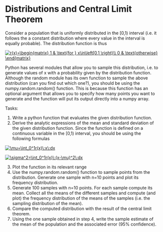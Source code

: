 # Distributions and Central Limit Theorem
Consider a population that is uniformly distributed in the \[0,1\) interval (i.e. it follows the a constant distribution where every value in the interval is equally probable). The distribution function is thus

<a href="https://www.codecogs.com/eqnedit.php?latex=r(x)=\begin{matrix}&space;1&space;&&space;\text{for&space;}&space;x\in\left[0,1&space;\right)\\&space;0&space;&&space;\text{otherwise}&space;\end{matrix}" target="_blank"><img src="https://latex.codecogs.com/gif.latex?r(x)=\begin{matrix}&space;1&space;&&space;\text{for&space;}&space;x\in\left[0,1&space;\right)\\&space;0&space;&&space;\text{otherwise}&space;\end{matrix}" title="r(x)=\begin{matrix} 1 & \text{for } x\in\left[0,1 \right)\\ 0 & \text{otherwise} \end{matrix}" /></a>

Python has several modules that allow you to sample this distribution, i.e. to generate values of x with a probability given by the distribution function. Although the random module has its own function to sample the above distribution (can you find out which one?), you should be using the numpy.random.random() function. This is because this function has an optional argument that allows you to specify how many points you want to generate and the function will put its output directly into a numpy array.

Tasks: 
1. Write a python function that evaluates the given distribution function.
2. Derive the analytic expressions of the mean and standard deviation of the given distribution
function. Since the function is defined on a continuous variable in the \[0,1\) interval, you should be using the following formulas

<a href="https://www.codecogs.com/eqnedit.php?latex=\mu=\int_0^1r(x)\:x\:dx" target="_blank"><img src="https://latex.codecogs.com/gif.latex?\mu=\int_0^1r(x)\:x\:dx" title="\mu=\int_0^1r(x)\:x\:dx" /></a>

<a href="https://www.codecogs.com/eqnedit.php?latex=\sigma^2=\int_0^1r(x)\:(x-\mu)^2\:dx" target="_blank"><img src="https://latex.codecogs.com/gif.latex?\sigma^2=\int_0^1r(x)\:(x-\mu)^2\:dx" title="\sigma^2=\int_0^1r(x)\:(x-\mu)^2\:dx" /></a>

3. Plot the function in its relevant range
4. Use the numpy.random.random() function to sample points from the distribution. Generate one sample with n=10 points and plot its frequency distribution.
5. Generate 100 samples with n=10 points. For each sample compute its mean. Collect all the means of the different samples and compute (and plot) the frequency distribution of the means of the samples (i.e. the sampling distribution of the mean).
6. Compare the computed distribution with the result of the central limit theorem.
7. Using the one sample obtained in step 4, write the sample estimate of the mean of the population and the associated error (95% confidence).
